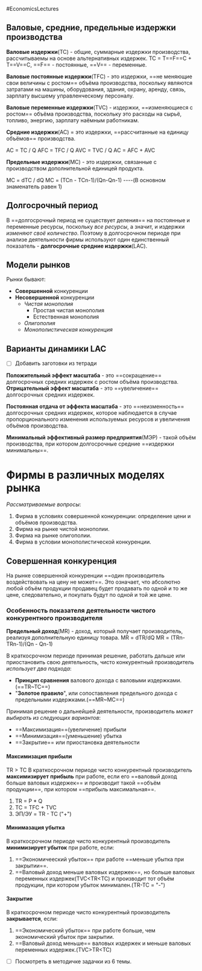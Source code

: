 #EconomicsLectures 
## Валовые, средние, предельные издержки производства
**Валовые издержки**(TC) - общие, суммарные издержки производства, рассчитываемы на основе альтернативных издержек. 
TC = T==F==C + T==V==C, ==F== - постоянные, ==V== - переменные.

**Валовые постоянные издержки**(TFC) - это издержки, ==не меняющие свои величины с ростом== объёма производства, поскольку являются затратами на машины, оборудования, здания, охрану, аренду, связь, зарплату высшему управленческому персоналу. 

**Валовые переменные издержки**(TVC) - издержки, ==изменяющиеся с ростом== объёма производства, поскольку это расходы на сырьё, топливо, энергию, зарплату наёмным работникам.

**Средние издержки**(AC) = это издержки, ==расcчитанные на единицу объёмов== производства. 

AC = TC / Q
AFC = TFC / Q
AVC = TVC / Q
AC = AFC + AVC

**Предельные издержки**(MC) - это издержки, связанные с производством дополнительной единицей продукта.

MC = dTC / dQ 
MC = (TCn - TCn-1)/(Qn-Qn-1) ----(В основном знаменатель равен 1)


## Долгосрочный период
В ==долгосрочный период не существует деления== на постоянные и переменные ресурсы, поскольку *все ресурсы*, а значит, и издержки *изменяют своё количество*. Поэтому в долгосрочном периоде при анализе деятельности фирмы используют один единственный показатель - **долгосрочные средние издержки**(LAC).

## Модели рынков
Рынки бывают:
- **Совершенной** конкуренции
- **Несовершенной** конкуренции
	- *Чистая монополия*
		- Простая чистая монополия
		- Естественная монополия
	- *Олигополия*
	- *Монополистическая конкуренция*

## Варианты динамики LAC
- [ ] Добавить заготовки из тетради

**Положительный эффект масштаба** - это ==сокращение== долгосрочных средних издержек с ростом объёма производства. 
**Отрицательный эффект масштаба** - это  ==увеличение== долгосрочных средних издержек.

**Постоянная отдача от эффекта масштаба** - это ==неизменность== долгосрочных средних издержек, которое наблюдается в случае пропорционального изменения используемых ресурсов и увеличения объёмов производства. 

**Минимальный эффективный размер предприятия**(МЭР) - такой объём производства, при котором долгосрочные средние ==издержки минимальны==.

# Фирмы в различных моделях рынка
*Рассматриваемые вопросы*:
1) Фирма в условиях совершенной конкуренции: определение цени и объёмов производства. 
2) Фирма на рынке чистой монополии.
3) Фирма на рынке олигополии.
4) Фирма в условии монополистической конкуренции.

## Cовершенная конкуренция
На рынке совершенной конкуренции ==один производитель воздействовать на цену не может==. Это означает, что абсолютно любой объём продукции продавец будет продавать по одной и то же цене, следовательно, и покупать будут по одной и той же цене.
### Особенность показателя деятельности чистого конкурентного производителя
**Предельный доход**(MR) - доход, который получает производитель, реализуя дополнительную единицу товара.
MR = dTR/dQ
MR = (TRn-TRn-1)/(Qn - Qn-1)

В краткосрочном периоде принимая решение, работать дальше или приостановить свою деятельность, чисто конкурентный производитель *использует два подхода*:
- **Принцип сравнения** валового дохода с валовыми издержками.(==TR~TC==)
- "**Золотое правило**", или сопоставления предельного дохода с предельными издержками.(==MR~MC==)

Принимая решение о дальнейшей деятельности, производитель *может выбирать из следующих вариантов*:
- ==Максимизация==(увеличение) прибыли
- ==Минимизация==(уменьшение) убытка
- ==Закрытие== или приостановка деятельности

#### Максимизация прибыли
TR > TC
В краткосрочном периоде чисто конкурентный производитель **максимизирует** **прибыль** при работе, если его ==валовый доход больше валовых издержек== и производит такой ==объём продукции==, при котором ==прибыль максимальная==.
1) TR = P * Q
2) TC = TFC + TVC
3) ЭП/ЭУ = TR - TC ("+")

#### Минимазация убытка
В краткосрочном периоде чисто конкурентный производитель **минимизирует убыток** при работе, если:
1) ==Экономичееский убыток== при работе ==меньше убытка при закрытии==.
2) ==Валовый доход меньше валовых издержек==, но больше валовых переменных издержек(TVC<TR<TC) и производит тот объём продукции, при котором убыток минимален.(TR-TC = "-")

#### Закрытие
В краткосрочном периоде чисто конкурентный производитель **закрывается**, если:
1) ==Экономический убыток== при работе больше, чем экономический убыток при закрытии.
2) ==Валовый доход меньше== валовых издержек и меньше валовых переменных издержек.(TVC>TR<TC)
- [ ] Посмотреть в методичке задачки из 6 темы.